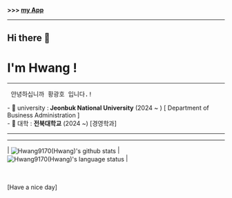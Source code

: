 

<b>>>> [my App](https://play.google.com/store/apps/details?id=appinventor.ai_jkimg7133.HWANG)</b><br>

<hr>
<h2>Hi there 👋</h2>
<h1> I'm Hwang ! </h1>
<hr> 
<pre> 안녕하십니까 황광호 입니다.!</pre
<hr>
- 🏫 university :<b> Jeonbuk National University</b> (2024 ~ )  [ Department of Business Administration ]<br>
- 🏫 대학 : <b>전북대학교</b> (2024 ~) [경영학과]
<hr>

<hr>

| <img align="center" src="https://github-readme-stats.vercel.app/api?username=Hwang9170&show_icons=true&theme=buefy&hide_border=true&count_private=true" alt="Hwang9170(Hwang)'s github stats" /> |<img align="center" src="https://github-readme-stats.vercel.app/api/top-langs/?username=Hwang9170&layout=compact&theme=buefy&hide_border=true&langs_count=10" alt="Hwang9170(Hwang)'s language status"/> |



<br> <br> [Have a nice day]
<HWANG>
